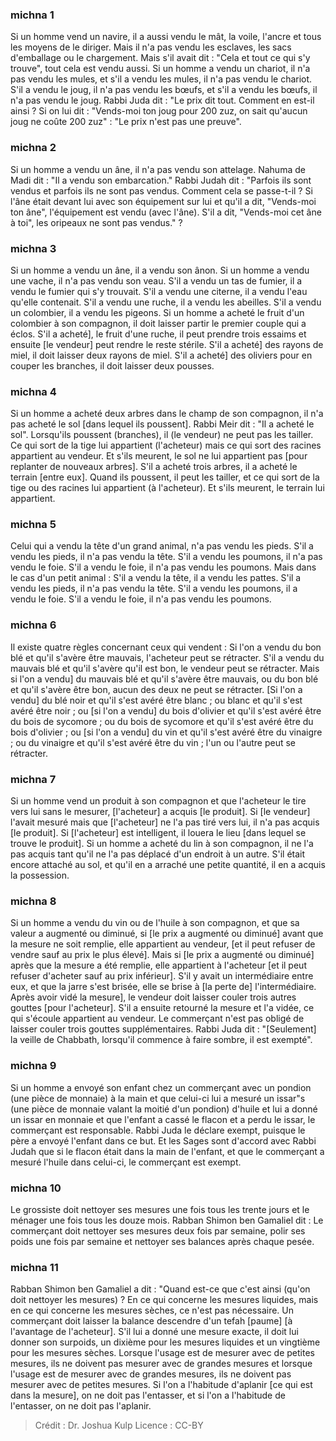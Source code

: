 
### michna 1
Si un homme vend un navire, il a aussi vendu le mât, la voile, l'ancre et tous les moyens de le diriger. Mais il n'a pas vendu les esclaves, les sacs d'emballage ou le chargement. Mais s'il avait dit : "Cela et tout ce qui s'y trouve", tout cela est vendu aussi. Si un homme a vendu un chariot, il n'a pas vendu les mules, et s'il a vendu les mules, il n'a pas vendu le chariot. S'il a vendu le joug, il n'a pas vendu les bœufs, et s'il a vendu les bœufs, il n'a pas vendu le joug. Rabbi Juda dit :  "Le prix dit tout.  Comment en est-il ainsi ?  Si on lui dit : "Vends-moi ton joug pour 200 zuz, on sait qu'aucun joug ne coûte 200 zuz" :  "Le prix n'est pas une preuve".

### michna 2
Si un homme a vendu un âne, il n'a pas vendu son attelage. Nahuma de Madi dit :  "Il a vendu son embarcation." Rabbi Judah dit :  "Parfois ils sont vendus et parfois ils ne sont pas vendus.  Comment cela se passe-t-il ?  Si l'âne était devant lui avec son équipement sur lui et qu'il a dit, "Vends-moi ton âne", l'équipement est vendu (avec l'âne).  S'il a dit, "Vends-moi cet âne à toi", les oripeaux ne sont pas vendus." ?

### michna 3
Si un homme a vendu un âne, il a vendu son ânon. Si un homme a vendu une vache, il n'a pas vendu son veau. S'il a vendu un tas de fumier, il a vendu le fumier qui s'y trouvait. S'il a vendu une citerne, il a vendu l'eau qu'elle contenait. S'il a vendu une ruche, il a vendu les abeilles. S'il a vendu un colombier, il a vendu les pigeons. Si un homme a acheté le fruit d'un colombier à son compagnon, il doit laisser partir le premier couple qui a éclos. S'il a acheté], le fruit d'une ruche, il peut prendre trois essaims et ensuite [le vendeur] peut rendre le reste stérile. S'il a acheté] des rayons de miel, il doit laisser deux rayons de miel. S'il a acheté] des oliviers pour en couper les branches, il doit laisser deux pousses.

### michna 4
Si un homme a acheté deux arbres dans le champ de son compagnon, il n'a pas acheté le sol [dans lequel ils poussent]. Rabbi Meir dit :  "Il a acheté le sol". Lorsqu'ils poussent (branches), il (le vendeur) ne peut pas les tailler. Ce qui sort de la tige lui appartient (l'acheteur) mais ce qui sort des racines appartient au vendeur. Et s'ils meurent, le sol ne lui appartient pas [pour replanter de nouveaux arbres]. S'il a acheté trois arbres, il a acheté le terrain [entre eux]. Quand ils poussent, il peut les tailler, et ce qui sort de la tige ou des racines lui appartient (à l'acheteur). Et s'ils meurent, le terrain lui appartient.

### michna 5
Celui qui a vendu la tête d'un grand animal, n'a pas vendu les pieds. S'il a vendu les pieds, il n'a pas vendu la tête. S'il a vendu les poumons, il n'a pas vendu le foie. S'il a vendu le foie, il n'a pas vendu les poumons. Mais dans le cas d'un petit animal : S'il a vendu la tête, il a vendu les pattes. S'il a vendu les pieds, il n'a pas vendu la tête. S'il a vendu les poumons, il a vendu le foie. S'il a vendu le foie, il n'a pas vendu les poumons.

### michna 6
Il existe quatre règles concernant ceux qui vendent : Si l'on a vendu du bon blé et qu'il s'avère être mauvais, l'acheteur peut se rétracter. S'il a vendu du mauvais blé et qu'il s'avère qu'il est bon, le vendeur peut se rétracter. Mais si l'on a vendu] du mauvais blé et qu'il s'avère être mauvais, ou du bon blé et qu'il s'avère être bon, aucun des deux ne peut se rétracter. [Si l'on a vendu] du blé noir et qu'il s'est avéré être blanc ; ou blanc et qu'il s'est avéré être noir ; ou [si l'on a vendu] du bois d'olivier et qu'il s'est avéré être du bois de sycomore ; ou du bois de sycomore et qu'il s'est avéré être du bois d'olivier ; ou [si l'on a vendu] du vin et qu'il s'est avéré être du vinaigre ; ou du vinaigre et qu'il s'est avéré être du vin ; l'un ou l'autre peut se rétracter.

### michna 7
Si un homme vend un produit à son compagnon et que l'acheteur le tire vers lui sans le mesurer, [l'acheteur] a acquis [le produit]. Si [le vendeur] l'avait mesuré mais que [l'acheteur] ne l'a pas tiré vers lui, il n'a pas acquis [le produit]. Si [l'acheteur] est intelligent, il louera le lieu [dans lequel se trouve le produit]. Si un homme a acheté du lin à son compagnon, il ne l'a pas acquis tant qu'il ne l'a pas déplacé d'un endroit à un autre. S'il était encore attaché au sol, et qu'il en a arraché une petite quantité, il en a acquis la possession.

### michna 8
Si un homme a vendu du vin ou de l'huile à son compagnon, et que sa valeur a augmenté ou diminué, si [le prix a augmenté ou diminué] avant que la mesure ne soit remplie, elle appartient au vendeur, [et il peut refuser de vendre sauf au prix le plus élevé]. Mais si [le prix a augmenté ou diminué] après que la mesure a été remplie, elle appartient à l'acheteur [et il peut refuser d'acheter sauf au prix inférieur]. S'il y avait un intermédiaire entre eux, et que la jarre s'est brisée, elle se brise à [la perte de] l'intermédiaire. Après avoir vidé la mesure], le vendeur doit laisser couler trois autres gouttes [pour l'acheteur]. S'il a ensuite retourné la mesure et l'a vidée, ce qui s'écoule appartient au vendeur. Le commerçant n'est pas obligé de laisser couler trois gouttes supplémentaires. Rabbi Juda dit :  "[Seulement] la veille de Chabbath, lorsqu'il commence à faire sombre, il est exempté".

### michna 9
Si un homme a envoyé son enfant chez un commerçant avec un pondion (une pièce de monnaie) à la main et que celui-ci lui a mesuré un issar"s (une pièce de monnaie valant la moitié d'un pondion) d'huile et lui a donné un issar en monnaie et que l'enfant a cassé le flacon et a perdu le issar, le commerçant est responsable. Rabbi Juda le déclare exempt, puisque le père a envoyé l'enfant dans ce but. Et les Sages sont d'accord avec Rabbi Judah que si le flacon était dans la main de l'enfant, et que le commerçant a mesuré l'huile dans celui-ci, le commerçant est exempt.

### michna 10
Le grossiste doit nettoyer ses mesures une fois tous les trente jours et le ménager une fois tous les douze mois. Rabban Shimon ben Gamaliel dit :  Le commerçant doit nettoyer ses mesures deux fois par semaine, polir ses poids une fois par semaine et nettoyer ses balances après chaque pesée.

### michna 11
Rabban Shimon ben Gamaliel a dit :  "Quand est-ce que c'est ainsi (qu'on doit nettoyer les mesures) ?  En ce qui concerne les mesures liquides, mais en ce qui concerne les mesures sèches, ce n'est pas nécessaire. Un commerçant doit laisser la balance descendre d'un tefah [paume] [à l'avantage de l'acheteur]. S'il lui a donné une mesure exacte, il doit lui donner son surpoids, un dixième pour les mesures liquides et un vingtième pour les mesures sèches. Lorsque l'usage est de mesurer avec de petites mesures, ils ne doivent pas mesurer avec de grandes mesures et lorsque l'usage est de mesurer avec de grandes mesures, ils ne doivent pas mesurer avec de petites mesures. Si l'on a l'habitude d'aplanir [ce qui est dans la mesure], on ne doit pas l'entasser, et si l'on a l'habitude de l'entasser, on ne doit pas l'aplanir.

>Crédit : Dr. Joshua Kulp
>Licence : CC-BY